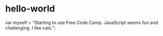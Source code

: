 # hello-world

var myself = "Starting to use Free Code Camp. JavaScript seems fun and challenging. I like cats.";

